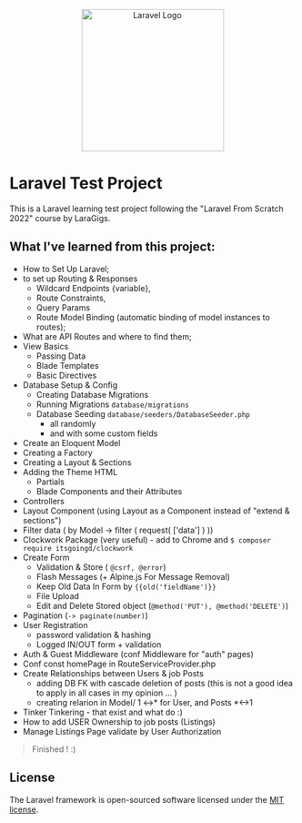 <p align="center"><a href="https://laravel.com" target="_blank"><img src="https://raw.githubusercontent.com/laravel/art/master/logo-lockup/5%20SVG/2%20CMYK/1%20Full%20Color/laravel-logolockup-cmyk-red.svg" width="250" alt="Laravel Logo"></a></p>

# Laravel Test Project
This is a Laravel learning test  project following the "Laravel From Scratch 2022" course by LaraGigs.

## What I've learned from this project:
- How to Set Up Laravel;
- to set up  Routing & Responses 
  - Wildcard Endpoints {variable},
  - Route Constraints, 
  - Query Params
  - Route Model Binding (automatic binding of model instances to routes);
- What are API Routes and where to find them;
- View Basics 
  - Passing Data
  - Blade Templates
  - Basic Directives
- Database Setup & Config 
  - Creating Database Migrations
  - Running Migrations ``database/migrations``
  - Database Seeding `database/seeders/DatabaseSeeder.php`
    - all randomly
    - and with some custom fields     
- Create an Eloquent Model
- Creating a Factory
- Creating a Layout & Sections
- Adding the Theme HTML 
  - Partials
  - Blade  Components and their Attributes
- Controllers
- Layout Component (using Layout as a Component instead of "extend & sections")
- Filter data ( by Model -> filter ( request( ['data'] ) ))
- Clockwork Package (very useful) - add to Chrome and `$ composer require itsgoingd/clockwork`
- Create Form 
  - Validation & Store ( `@csrf, @error`)
  - Flash Messages (+ Alpine.js For Message Removal)
  - Keep Old Data In Form by `{{old('fieldName')}}`
  - File Upload
  - Edit and Delete Stored object (`@method('PUT'), @method('DELETE')`)
- Pagination (`-> paginate(number)`)
- User Registration 
  - password validation & hashing
  - Logged IN/OUT form + validation
- Auth & Guest Middleware (conf Middleware for "auth" pages)
- Conf const homePage in RouteServiceProvider.php 
- Create Relationships between Users & job Posts
  - adding DB FK with cascade deletion of posts (this is not a good idea to apply in all cases in my opinion ... )
  - creating relarion in Model/ 1 <->* for User, and Posts *<->1
- Tinker Tinkering - that exist and what do :)
- How to add USER Ownership to job posts (Listings)
-  Manage Listings Page validate by User Authorization

> Finished ! :)

## License

The Laravel framework is open-sourced software licensed under the [MIT license](https://opensource.org/licenses/MIT).
